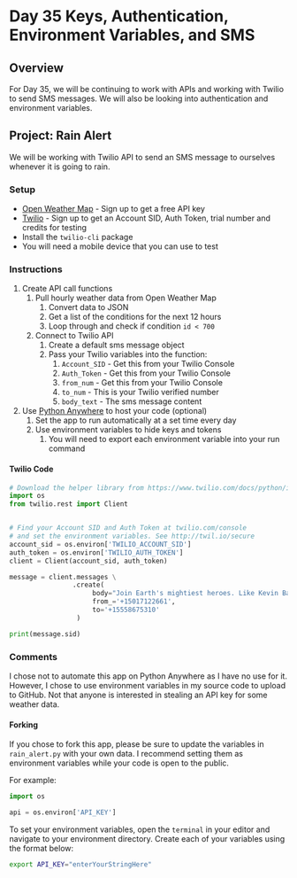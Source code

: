 # Day 35 Keys, Authentication, Environment Variables, and SMS

## Overview

For Day 35, we will be continuing to work with APIs and working with Twilio to send SMS messages. We will also be looking into authentication and environment variables.

## Project: Rain Alert

We will be working with Twilio API to send an SMS message to ourselves whenever it is going to rain.

### Setup

- [Open Weather Map](https://home.openweathermap.org) - Sign up to get a free API key
- [Twilio](https://www.twilio.com) - Sign up to get an Account SID, Auth Token, trial number and credits for testing
- Install the `twilio-cli` package
- You will need a mobile device that you can use to test

### Instructions

1. Create API call functions
   1. Pull hourly weather data from Open Weather Map
      1. Convert data to JSON
      2. Get a list of the conditions for the next 12 hours
      3. Loop through and check if condition `id < 700`
   2. Connect to Twilio API
      1. Create a default sms message object
      2. Pass your Twilio variables into the function:
         1. `Account_SID` - Get this from your Twilio Console
         2. `Auth_Token`  - Get this from your Twilio Console
         3. `from_num`    - Get this from your Twilio Console
         4. `to_num`      - This is your Twilio verified number
         5. `body_text`   - The sms message content
2. Use [Python Anywhere](https://www.pythonanywhere.com) to host your code (optional)
   1. Set the app to run automatically at a set time every day
   2. Use environment variables to hide keys and tokens
      1. You will need to export each environment variable into your run command

#### Twilio Code

```python
# Download the helper library from https://www.twilio.com/docs/python/install
import os
from twilio.rest import Client


# Find your Account SID and Auth Token at twilio.com/console
# and set the environment variables. See http://twil.io/secure
account_sid = os.environ['TWILIO_ACCOUNT_SID']
auth_token = os.environ['TWILIO_AUTH_TOKEN']
client = Client(account_sid, auth_token)

message = client.messages \
                .create(
                     body="Join Earth's mightiest heroes. Like Kevin Bacon.",
                     from_='+15017122661',
                     to='+15558675310'
                 )

print(message.sid)
```

### Comments

I chose not to automate this app on Python Anywhere as I have no use for it. However, I chose to use environment variables in my source code to upload to GitHub. Not that anyone is interested in stealing an API key for some weather data.

#### Forking

If you chose to fork this app, please be sure to update the variables in `rain_alert.py` with your own data. I recommend setting them as environment variables while your code is open to the public.

For example:

```python
import os

api = os.environ['API_KEY']
```

To set your environment variables, open the `terminal` in your editor and navigate to your environment directory. Create each of your variables using the format below:

```sh
export API_KEY="enterYourStringHere"
```
